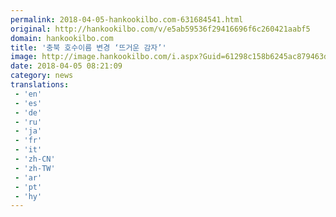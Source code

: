 ```yaml
---
permalink: 2018-04-05-hankookilbo.com-631684541.html
original: http://hankookilbo.com/v/e5ab59536f29416696f6c260421aabf5
domain: hankookilbo.com
title: '충북 호수이름 변경 ‘뜨거운 감자’'
image: http://image.hankookilbo.com/i.aspx?Guid=61298c158b6245ac879463dd935eedb0&Month=201804&size=980
date: 2018-04-05 08:21:09
category: news
translations: 
 - 'en'
 - 'es'
 - 'de'
 - 'ru'
 - 'ja'
 - 'fr'
 - 'it'
 - 'zh-CN'
 - 'zh-TW'
 - 'ar'
 - 'pt'
 - 'hy'
---
```


